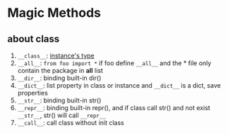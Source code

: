 # Magic Methods


## about class

1. `__class__`: [instance's type](https://stackoverflow.com/questions/48066220/python-class)
2. `__all__`: `from foo import *` if foo define `__all__` and the * file only contain the package in __all__ list
3. `__dir__`: binding built-in dir()
4. `__dict__`: list property in class or instance and `__dict__` is a dict, save properties
5. `__str__`: binding built-in str()
6. `__repr__`: binding built-in repr(), and if class call str() and not exist `__str__`, str() will call `__repr__`
5. `__call__`: call class without init class
